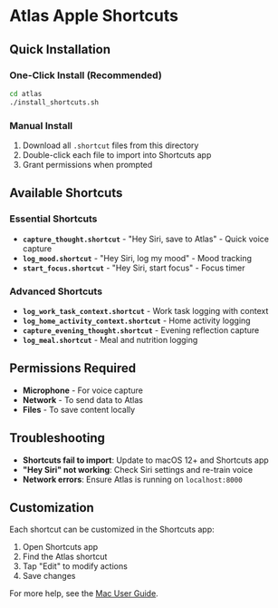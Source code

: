 # Atlas Apple Shortcuts

## Quick Installation

### One-Click Install (Recommended)
```bash
cd atlas
./install_shortcuts.sh
```

### Manual Install
1. Download all `.shortcut` files from this directory
2. Double-click each file to import into Shortcuts app
3. Grant permissions when prompted

## Available Shortcuts

### Essential Shortcuts
- **`capture_thought.shortcut`** - "Hey Siri, save to Atlas" - Quick voice capture
- **`log_mood.shortcut`** - "Hey Siri, log my mood" - Mood tracking
- **`start_focus.shortcut`** - "Hey Siri, start focus" - Focus timer

### Advanced Shortcuts
- **`log_work_task_context.shortcut`** - Work task logging with context
- **`log_home_activity_context.shortcut`** - Home activity logging
- **`capture_evening_thought.shortcut`** - Evening reflection capture
- **`log_meal.shortcut`** - Meal and nutrition logging

## Permissions Required
- **Microphone** - For voice capture
- **Network** - To send data to Atlas
- **Files** - To save content locally

## Troubleshooting
- **Shortcuts fail to import**: Update to macOS 12+ and Shortcuts app
- **"Hey Siri" not working**: Check Siri settings and re-train voice
- **Network errors**: Ensure Atlas is running on `localhost:8000`

## Customization
Each shortcut can be customized in the Shortcuts app:
1. Open Shortcuts app
2. Find the Atlas shortcut
3. Tap "Edit" to modify actions
4. Save changes

For more help, see the [Mac User Guide](../docs/user-guides/MAC_USER_GUIDE.md).